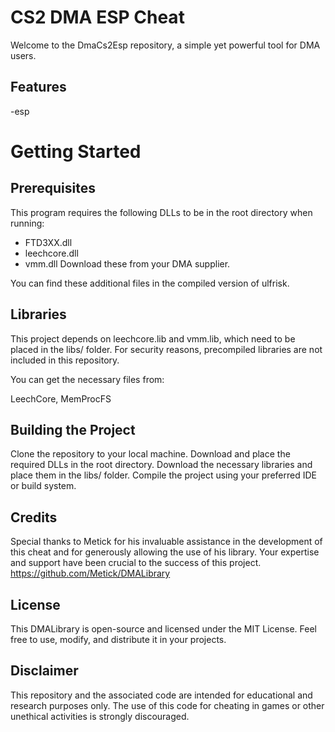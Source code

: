 #  CS2 DMA ESP Cheat
Welcome to the DmaCs2Esp repository, a simple yet powerful tool for DMA users.

## Features
-esp

# Getting Started
## Prerequisites
This program requires the following DLLs to be in the root directory when running:

- FTD3XX.dll
- leechcore.dll
- vmm.dll
Download these from your DMA supplier.

You can find these additional files in the compiled version of ulfrisk.

## Libraries
This project depends on leechcore.lib and vmm.lib, which need to be placed in the libs/ folder. For security reasons, precompiled libraries are not included in this repository.

You can get the necessary files from:

LeechCore,
MemProcFS

## Building the Project
Clone the repository to your local machine.
Download and place the required DLLs in the root directory.
Download the necessary libraries and place them in the libs/ folder.
Compile the project using your preferred IDE or build system.

## Credits
Special thanks to Metick for his invaluable assistance in the development of this cheat and for generously allowing the use of his library. Your expertise and support have been crucial to the success of this project.
https://github.com/Metick/DMALibrary

## License
This DMALibrary is open-source and licensed under the MIT License. Feel free to use, modify, and distribute it in your projects.

## Disclaimer
This repository and the associated code are intended for educational and research purposes only. The use of this code for cheating in games or other unethical activities is strongly discouraged.
